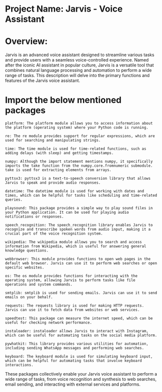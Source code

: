 # Project Name: Jarvis - Voice Assistant

# Overview:
Jarvis is an advanced voice assistant designed to streamline various tasks and provide users with a seamless voice-controlled experience. Named after the iconic AI assistant in popular culture, Jarvis is a versatile tool that combines natural language processing and automation to perform a wide range of tasks. This description will delve into the primary functions and features of the Jarvis voice assistant.

# Import the below mentioned packages
    platform: The platform module allows you to access information about the platform (operating system) where your Python code is running.

    re: The re module provides support for regular expressions, which are used for searching and manipulating strings.

    time: The time module is used for time-related functions, such as adding delays (with sleep) and getting timestamps.

    numpy: Although the import statement mentions numpy, it specifically imports the take function from the numpy.core.fromnumeric submodule. take is used for extracting elements from arrays.

    pyttsx3: pyttsx3 is a text-to-speech conversion library that allows Jarvis to speak and provide audio responses.

    datetime: The datetime module is used for working with dates and times, which can be helpful for tasks like scheduling and time-related queries.

    playsound: This package provides a simple way to play sound files in your Python application. It can be used for playing audio notifications or responses.

    speech_recognition: The speech_recognition library enables Jarvis to recognize and transcribe spoken words from audio input, making it a crucial part of the voice recognition system.

    wikipedia: The wikipedia module allows you to search and access information from Wikipedia, which is useful for answering general knowledge questions.

    webbrowser: This module provides functions to open web pages in the default web browser. Jarvis can use it to perform web searches or open specific websites.

    os: The os module provides functions for interacting with the operating system, allowing Jarvis to perform tasks like file operations and system commands.

    smtplib: smtplib is used for sending emails. Jarvis can use it to send emails on your behalf.

    requests: The requests library is used for making HTTP requests. Jarvis can use it to fetch data from websites or web services.

    speedtest: This package can measure the internet speed, which can be useful for checking network performance.

    instaloader: instaloader allows Jarvis to interact with Instagram, which can be useful for automating tasks on the social media platform.

    pywhatkit: This library provides various utilities for automation, including sending WhatsApp messages and performing web searches.

    keyboard: The keyboard module is used for simulating keyboard input, which can be helpful for automating tasks that involve keyboard interactions.

These packages collectively enable your Jarvis voice assistant to perform a wide range of tasks, from voice recognition and synthesis to web searches, email sending, and interacting with external services and platforms.
